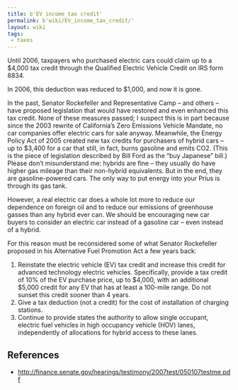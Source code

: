 ```yaml
---
title: b'EV income tax credit'
permalink: b'wiki/EV_income_tax_credit/'
layout: wiki
tags:
 - taxes
---
```


Until 2006, taxpayers who purchased electric cars could claim up to a
$4,000 tax credit through the Qualified Electric Vehicle Credit on IRS
form 8834.

In 2006, this deduction was reduced to $1,000, and now it is gone.

In the past, Senator Rockefeller and Representative Camp – and others –
have proposed legislation that would have restored and even enhanced
this tax credit. None of these measures passed; I suspect this is in
part because since the 2003 rewrite of California’s Zero Emissions
Vehicle Mandate, no car companies offer electric cars for sale anyway.
Meanwhile, the Energy Policy Act of 2005 created new tax credits for
purchasers of hybrid cars – up to $3,400 for a car that still, in fact,
burns gasoline and emits CO2. (This is the piece of legislation
described by Bill Ford as the “buy Japanese” bill.) Please don’t
misunderstand me: hybrids are fine – they usually do have higher gas
mileage than their non-hybrid equivalents. But in the end, they are
gasoline-powered cars. The only way to put energy into your Prius is
through its gas tank.

However, a real electric car does a whole lot more to reduce our
dependence on foreign oil and to reduce our emissions of greenhouse
gasses than any hybrid ever can. We should be encouraging new car buyers
to consider an electric car instead of a gasoline car – even instead of
a hybrid.

For this reason must be reconsidered some of what Senator Rockefeller
proposed in his Alternative Fuel Promotion Act a few years back:

1.  Reinstate the electric vehicle (EV) tax credit and increase this
    credit for advanced technology electric vehicles. Specifically,
    provide a tax credit of 10% of the EV purchase price, up to $4,000,
    with an additional $5,000 credit for any EV that has at least a
    100-mile range. Do not sunset this credit sooner than 4 years.
2.  Give a tax deduction (not a credit) for the cost of installation of
    charging stations.
3.  Continue to provide states the authority to allow single occupant,
    electric fuel vehicles in high occupancy vehicle (HOV) lanes,
    independently of allocations for hybrid access to these lanes.

References
----------

-   <http://finance.senate.gov/hearings/testimony/2007test/050107testme.pdf>
